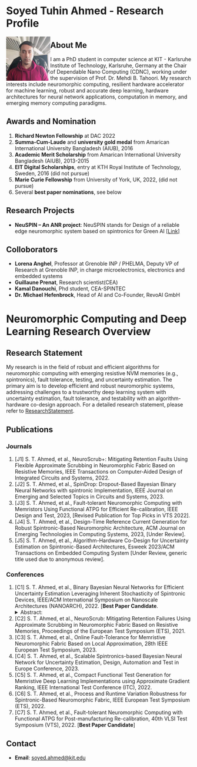 # Soyed Tuhin Ahmed - Research Profile


<img align="left" src="tuhin_.jpg" width="120" height="120">

## About Me
I am a PhD student in computer science at KIT - Karlsruhe Institute of Technology, Karlsruhe, Germany at the Chair of Dependable Nano Computing (CDNC), working under the supervision of Prof. Dr. Mehdi B. Tahoori. My research interests include neuromorphic computing, resilient hardware accelerator for machine learning, robust and accurate deep learning, hardware architectures for neural network applications, computation in memory, and emerging memory computing paradigms.



## Awards and Nomination

1. **Richard Newton Fellowship** at DAC 2022
2. **Summa-Cum-Laude** and **university gold medal** from Amarican International University Bangladesh (AIUB), 2016
3. **Academic Merit Scholarship** from Amarican International University Bangladesh (AIUB), 2013-2015
4. **EIT Digital Scholarships**, entry at KTH Royal Institute of Technology, Sweden, 2016 (did not pursue)
5. **Marie Curie Fellowship** from University of York, UK, 2022, (did not pursue)
6. Several **best paper nominations**, see below

## Research Projects

- **NeuSPIN – An ANR project**: NeuSPIN stands for Design of a reliable edge neuromorphic system based on spintronics for Green AI [[Link]](https://www.spintec.fr/neuspin-an-anr-project/)

## Colloborators
- **Lorena Anghel**, Professor at Grenoble INP / PHELMA, Deputy VP of Research at Grenoble INP, in charge microelectronics, electronics and embedded systems
- **Guillaune Prenat**, Research scientist(CEA)
- **Kamal Danouchi**, Phd student, CEA-SPINTEC
- **Dr. Michael Hefenbrock**, Head of AI and Co-Founder, RevoAI GmbH

# Neuromorphic Computing and Deep Learning Research Overview

## Research Statement

My research is in the field of robust and efficient algorithms for neuromorphic computing with emerging resistive NVM memories (e.g., spintronics), fault tolerance, testing, and uncertainty estimation. The primary aim is to develop efficient and robust neuromorphic systems, addressing challenges to a trustworthy deep learning system with uncertainty estimation, fault tolerance, and testability with an algorithm-hardware co-design approach. For a detailed research statement, please refer to [ResearchStatement](ResearchStatement.md).


## Publications

### Journals

1. [J1] S. T. Ahmed, et al., NeuroScrub+: Mitigating Retention Faults Using Flexible Approximate Scrubbing in Neuromorphic Fabric Based on Resistive Memories, IEEE Transactions on Computer-Aided Design of Integrated Circuits and Systems, 2022.
2. [J2] S. T. Ahmed, et al., SpinDrop: Dropout-Based Bayesian Binary Neural Networks with spintronic Implementation, IEEE Journal on Emerging and Selected Topics in Circuits and Systems, 2023.
3. [J3] S. T. Ahmed, et al., Fault-tolerant Neuromorphic Computing with Memristors Using Functional ATPG for Efficient Re-calibration, IEEE Design and Test, 2023, [Revised Publication for Top Picks in VTS 2022].
4. [J4] S. T. Ahmed, et al., Design-Time Reference Current Generation for Robust Spintronic-Based Neuromorphic Architecture, ACM Journal on Emerging Technologies in Computing Systems, 2023, [Under Review].
5. [J5] S. T. Ahmed, et al., Algorithm-Hardware Co-Design for Uncertainty Estimation on Spintronic-Based Architectures, Esweek 2023/ACM Transactions on Embedded Computing System [Under Review, generic title used due to anonymous review].

### Conferences

1. [C1] S. T. Ahmed, et al., Binary Bayesian Neural Networks for Efficient Uncertainty Estimation Leveraging Inherent Stochasticity of Spintronic Devices, IEEE/ACM International Symposium on Nanoscale Architectures (NANOARCH), 2022. [**Best Paper Candidate**. <details> <summary>Abstract:</summary>In the age of automation, machine learning systems for real-time critical decisions in various domains such as autonomous driving are at an all-time high. Predictive uncertainty allows a machine learning system to make more insightful decisions by avoiding blind predictions. Algorithmically, Bayesian neural networks (BayNNs) based on dropout are principled methods for estimating predictive uncertainty in a machine learning application. However, the computational cost and power consumption make the use of BayNNs on embedded hardware unattractive. Hardware accelerators with emerging non-volatile resistive memories (NVMs) such as Magnetic Tunnel Junction (MTJ) in conjunction with quantized models are an interesting option for efficient implementations of such a system. Binary BayNNs are a desirable alternative  that can provide predictive uncertainty efficiently by combining the benefits of quantization and hardware acceleration. In this paper, propose for the first time the binary bayesian neural network (BayBNN) using dropout-based approximation, and we leverage the inherent randomness of spintronic devices for in-memory Bayesian inference. Our proposed method can detect up-to 100% of the out-of-distribution data, improve inference accuracy by 15% for corrupted data, and ~2% for in-distribution data.</details>
2. [C2] S. T. Ahmed, et al., NeuroScrub: Mitigating Retention Failures Using Approximate Scrubbing in Neuromorphic Fabric Based on Resistive Memories, Proceedings of the European Test Symposium (ETS), 2021.
3. [C3] S. T. Ahmed, et al., Online Fault-Tolerance for Memristive Neuromorphic Fabric Based on Local Approximation, 28th IEEE European Test Symposium, 2023.
4. [C4] S. T. Ahmed, et al., Scalable Spintronics-based Bayesian Neural Network for Uncertainty Estimation, Design, Automation and Test in Europe Conference, 2023.
5. [C5] S. T. Ahmed, et al., Compact Functional Test Generation for Memristive Deep Learning Implementations using Approximate Gradient Ranking, IEEE International Test Conference (ITC), 2022.
6. [C6] S. T. Ahmed, et al., Process and Runtime Variation Robustness for Spintronic-Based Neuromorphic Fabric, IEEE European Test Symposium (ETS), 2022.
7. [C7] S. T. Ahmed, et al., Fault-tolerant Neuromorphic Computing with Functional ATPG for Post-manufacturing Re-calibration, 40th VLSI Test Symposium (VTS), 2022. [**Best Paper Candidate**]



## Contact

- **Email**: soyed.ahmed@kit.edu
